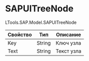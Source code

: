 # SAPUITreeNode

LTools.SAP.Model.SAPUITreeNode

| Свойство | Тип    | Описание   |
| -------- | ------ | ---------- |
| Key      | String | Ключ узла  |
| Text     | String | Текст узла |

